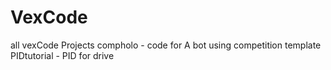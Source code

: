 # VexCode
all vexCode Projects
compholo - code for A bot using competition template
PIDtutorial - PID for drive

